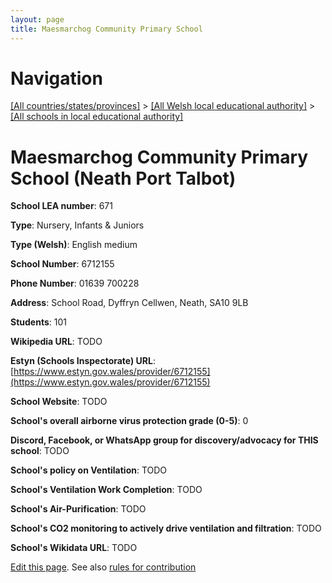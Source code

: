 ```yaml
---
layout: page
title: Maesmarchog Community Primary School
---
```

# Navigation

[[All countries/states/provinces]](../../..) > [[All Welsh local educational authority]](../..) > [[All schools in local educational authority]](..)

# Maesmarchog Community Primary School (Neath Port Talbot)

**School LEA number**: 671

**Type**: Nursery, Infants & Juniors

**Type (Welsh)**: English medium

**School Number**: 6712155

**Phone Number**: 01639 700228

**Address**: School Road, Dyffryn Cellwen, Neath, SA10 9LB

**Students**: 101

**Wikipedia URL**: TODO

**Estyn (Schools Inspectorate) URL**: [https://www.estyn.gov.wales/provider/6712155](https://www.estyn.gov.wales/provider/6712155)

**School Website**: TODO

**School's overall airborne virus protection grade (0-5)**: 0

**Discord, Facebook, or WhatsApp group for discovery/advocacy for THIS school**: TODO

**School's policy on Ventilation**: TODO

**School's Ventilation Work Completion**: TODO

**School's Air-Purification**: TODO

**School's CO2 monitoring to actively drive ventilation and filtration**: TODO

**School's Wikidata URL**: TODO




[Edit this page](https://github.com/ventilate-schools/Wales/edit/prif/./Neath_Port_Talbot/Maesmarchog_Community_Primary_School.md). See also [rules for contribution](../../../contribution-rules/)